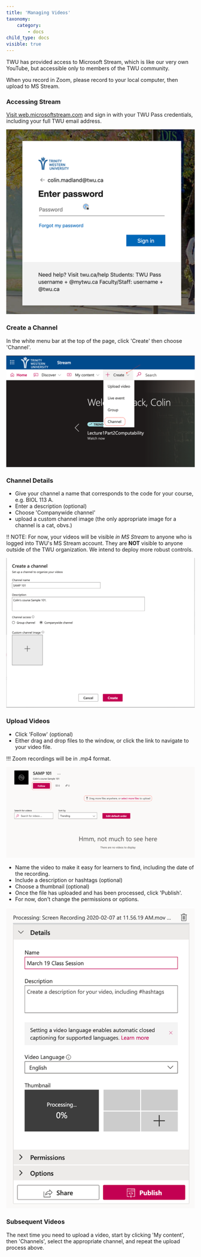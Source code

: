 ```yaml
---
title: 'Managing Videos'
taxonomy:
    category:
        - docs
child_type: docs
visible: true
---
```


TWU has provided access to Microsoft Stream, which is like our very own YouTube, but accessible only to members of the TWU community.

When you record in Zoom, please record to your local computer, then upload to MS Stream.

### Accessing Stream

[Visit web.microsoftstream.com](https://web.microsoftstream.com) and sign in with your TWU Pass credentials, including your full TWU email address.

![alt-text](stream-1.png "Microsoft Stream Sign in for TWU")

### Create a Channel

In the white menu bar at the top of the page, click 'Create' then choose 'Channel'.

![alt-text](stream-2.png "Create a Channel in MS Stream")

### Channel Details

- Give your channel a name that corresponds to the code for your course, e.g. BIOL 113 A.
- Enter a description (optional)
- Choose 'Companywide channel'
- upload a custom channel image (the only appropriate image for a channel is a cat, obvs.)

!! NOTE: For now, your videos will be visible *in MS Stream* to anyone who is logged into TWU's MS Stream account. They are **NOT** visible to anyone outside of the TWU organization. We intend to deploy more robust controls.


![alt-text](stream-3.png "Channel Details")

### Upload Videos

- Click 'Follow' (optional)
- Either drag and drop files to the window, or click the link to navigate to your video file.

!!! Zoom recordings will be in .mp4 format.

![alt-text](stream-4.png "Upload video file")

- Name the video to make it easy for learners to find, including the date of the recording.
- Include a description or hashtags (optional)
- Choose a thumbnail (optional)
- Once the file has uploaded and has been processed, click 'Publish'.
- For now, don't change the permissions or options.

![alt-text](stream-5.png "Video Details")

### Subsequent Videos

The next time you need to upload a video, start by clicking 'My content', then 'Channels', select the appropriate channel, and repeat the upload process above.
